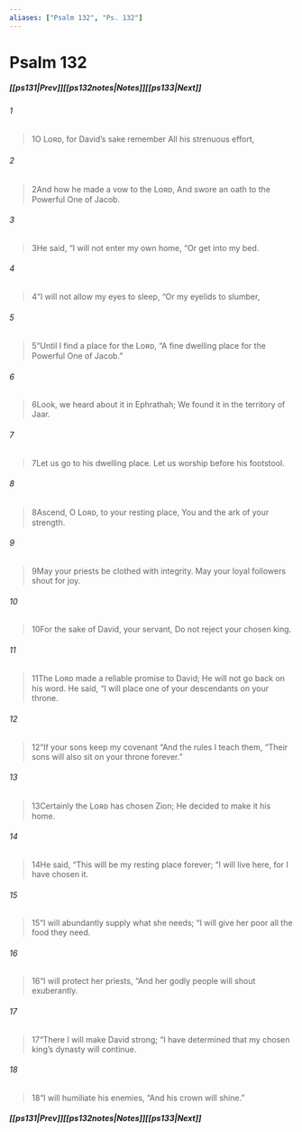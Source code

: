 ```yaml
---
aliases: ["Psalm 132", "Ps. 132"]
---
```

# Psalm 132
##### <span class=arrow-left></span>[[ps131|Prev]]<span class=navigation-separator></span>[[ps132notes|Notes]]<span class=navigation-separator></span>[[ps133|Next]]<span class=arrow-right></span>
###### 1
><span class=verse-first-poetry>1</span>O Lᴏʀᴅ, for David’s sake remember
>All his strenuous effort,
###### 2
><span class=verse-body-poetry>2</span>And how he made a vow to the Lᴏʀᴅ,
>And swore an oath to the Powerful One of Jacob.
###### 3
><span class=verse-body-poetry>3</span>He said, “I will not enter my own home,
><span class=poetry-quote-double>“</span>Or get into my bed.
###### 4
><span class=verse-body-poetry>4</span><span class=poetry-quote-double>“</span>I will not allow my eyes to sleep,
><span class=poetry-quote-double>“</span>Or my eyelids to slumber,
###### 5
><span class=verse-body-poetry>5</span><span class=poetry-quote-double>“</span>Until I find a place for the Lᴏʀᴅ,
><span class=poetry-quote-double>“</span>A fine dwelling place for the Powerful One of Jacob.”
<div class=paragraph-break></div>

###### 6
><span class=verse-first-poetry>6</span>Look, we heard about it in Ephrathah;
>We found it in the territory of Jaar.
###### 7
><span class=verse-body-poetry>7</span>Let us go to his dwelling place.
>Let us worship before his footstool.
###### 8
><span class=verse-body-poetry>8</span>Ascend, O Lᴏʀᴅ, to your resting place,
>You and the ark of your strength.
###### 9
><span class=verse-body-poetry>9</span>May your priests be clothed with integrity.
>May your loyal followers shout for joy.
<div class=paragraph-break></div>

###### 10
><span class=verse-first-poetry>10</span>For the sake of David, your servant,
>Do not reject your chosen king.
###### 11
><span class=verse-body-poetry>11</span>The Lᴏʀᴅ made a reliable promise to David;
>He will not go back on his word.
>He said, “I will place one of your descendants on your throne.
###### 12
><span class=verse-body-poetry>12</span><span class=poetry-quote-double>“</span>If your sons keep my covenant
><span class=poetry-quote-double>“</span>And the rules I teach them,
><span class=poetry-quote-double>“</span>Their sons will also sit on your throne forever.”
<div class=paragraph-break></div>

###### 13
><span class=verse-first-poetry>13</span>Certainly the Lᴏʀᴅ has chosen Zion;
>He decided to make it his home.
###### 14
><span class=verse-body-poetry>14</span>He said, “This will be my resting place forever;
><span class=poetry-quote-double>“</span>I will live here, for I have chosen it.
###### 15
><span class=verse-body-poetry>15</span><span class=poetry-quote-double>“</span>I will abundantly supply what she needs;
><span class=poetry-quote-double>“</span>I will give her poor all the food they need.
###### 16
><span class=verse-body-poetry>16</span><span class=poetry-quote-double>“</span>I will protect her priests,
><span class=poetry-quote-double>“</span>And her godly people will shout exuberantly.
###### 17
><span class=verse-body-poetry>17</span><span class=poetry-quote-double>“</span>There I will make David strong;
><span class=poetry-quote-double>“</span>I have determined that my chosen king’s dynasty will continue.
###### 18
><span class=verse-body-poetry>18</span><span class=poetry-quote-double>“</span>I will humiliate his enemies,
><span class=poetry-quote-double>“</span>And his crown will shine.”
##### <span class=arrow-left></span>[[ps131|Prev]]<span class=navigation-separator></span>[[ps132notes|Notes]]<span class=navigation-separator></span>[[ps133|Next]]<span class=arrow-right></span>